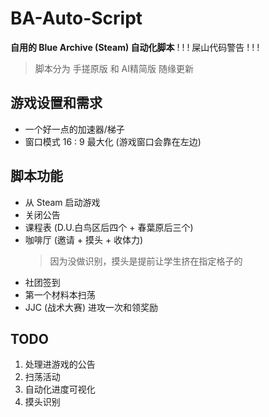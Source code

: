 # BA-Auto-Script
**自用的 Blue Archive (Steam) 自动化脚本**
! ! ! 屎山代码警告 ! ! !
> 脚本分为 手搓原版 和 AI精简版
> 随缘更新
## 游戏设置和需求
- 一个好一点的加速器/梯子
- 窗口模式 16 : 9 最大化 (游戏窗口会靠在左边)
## 脚本功能
- 从 Steam 启动游戏
- 关闭公告
- 课程表 (D.U.白鸟区后四个 + 春葉原后三个)
- 咖啡厅 (邀请 + 摸头 + 收体力)
  > 因为没做识别，摸头是提前让学生挤在指定格子的
- 社团签到
- 第一个材料本扫荡
- JJC (战术大赛) 进攻一次和领奖励

## TODO
1. 处理进游戏的公告
2. 扫荡活动
3. 自动化进度可视化
4. 摸头识别
